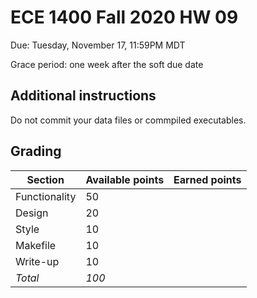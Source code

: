 # ECE 1400 Fall 2020 HW 09

Due:  Tuesday, November 17, 11:59PM MDT

Grace period:  one week after the soft due date

## Additional instructions

Do not commit your data files or commpiled executables.  

## Grading

| Section  | Available points  | Earned points  | 
|---|---|---|
|  Functionality | 50 |   |
|  Design | 20 |   |
|  Style | 10 |   |
|  Makefile | 10 |   |
|  Write-up | 10 |   |
| *Total*  | *100* |   |
